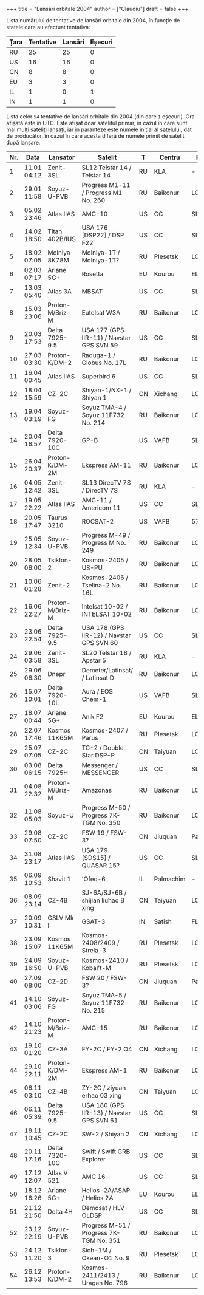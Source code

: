+++
title = "Lansări orbitale 2004"
author = ["Claudiu"]
draft = false
+++

Lista numărului de tentative de lansări orbitale din 2004, în funcție de statele care au efectuat tentativa:

| Țara | Tentative | Lansări | Eșecuri |
|------|-----------|---------|---------|
| RU   | 25        | 25      | 0       |
| US   | 16        | 16      | 0       |
| CN   | 8         | 8       | 0       |
| EU   | 3         | 3       | 0       |
| IL   | 1         | 0       | 1       |
| IN   | 1         | 1       | 0       |

Lista celor `54` tentative de lansări orbitale din 2004 (din care `1` eșecuri). Ora afișată este în UTC. Este afișat doar satelitul primar, în cazul în care sunt mai mulți sateliți lansați, iar în paranteze este numele inițial al satelului, dat de producător, în cazul în care acesta diferă de numele primit de satelit după lansare.

| Nr. | Data        | Lansator        | Satelit                                   | T  | Centru    | Rampă    | R. |
|-----|-------------|-----------------|-------------------------------------------|----|-----------|----------|----|
| 1   | 11.01 04:12 | Zenit-3SL       | SL12 Telstar 14 / Telstar 14              | RU | KLA       | -        | S  |
| 2   | 29.01 11:58 | Soyuz-U-PVB     | Progress M1-11 / Progress M1 No. 260      | RU | Baikonur  | LC1      | S  |
| 3   | 05.02 23:46 | Atlas IIAS      | AMC-10                                    | US | CC        | SLC36A   | S  |
| 4   | 14.02 18:50 | Titan 402B/IUS  | USA 176      [DSP22] / DSP F22            | US | CC        | SLC40    | S  |
| 5   | 18.02 07:05 | Molniya 8K78M   | Molniya-1T / Molniya-1T?                  | RU | Plesetsk  | LC16/2   | S  |
| 6   | 02.03 07:17 | Ariane 5G+      | Rosetta                                   | EU | Kourou    | ELA3     | S  |
| 7   | 13.03 05:40 | Atlas 3A        | MBSAT                                     | US | CC        | SLC36B   | S  |
| 8   | 15.03 23:06 | Proton-M/Briz-M | Eutelsat W3A                              | RU | Baikonur  | LC81/24  | S  |
| 9   | 20.03 17:53 | Delta 7925-9.5  | USA 177 (GPS IIR-11) / Navstar GPS SVN 59 | US | CC        | SLC17B   | S  |
| 10  | 27.03 03:30 | Proton-K/DM-2   | Raduga-1 / Globus No. 17L                 | RU | Baikonur  | LC81/23  | S  |
| 11  | 16.04 00:45 | Atlas IIAS      | Superbird 6                               | US | CC        | SLC36A   | S  |
| 12  | 18.04 15:59 | CZ-2C           | Shiyan-1/NX-1 / Shiyan 1                  | CN | Xichang   | LC       | S  |
| 13  | 19.04 03:19 | Soyuz-FG        | Soyuz TMA-4 / Soyuz 11F732 No. 214        | RU | Baikonur  | LC1      | S  |
| 14  | 20.04 16:57 | Delta 7920-10C  | GP-B                                      | US | VAFB      | SLC2W    | S  |
| 15  | 26.04 20:37 | Proton-K/DM-2M  | Ekspress AM-11                            | RU | Baikonur  | LC200/39 | S  |
| 16  | 04.05 12:42 | Zenit-3SL       | SL13 DirecTV 7S / DirecTV 7S              | RU | KLA       | -        | S  |
| 17  | 19.05 22:22 | Atlas IIAS      | AMC-11 / Americom 11                      | US | CC        | SLC36B   | S  |
| 18  | 20.05 17:47 | Taurus 3210     | ROCSAT-2                                  | US | VAFB      | 576E     | S  |
| 19  | 25.05 12:34 | Soyuz-U-PVB     | Progress M-49 / Progress M No. 249        | RU | Baikonur  | LC1      | S  |
| 20  | 28.05 06:00 | Tsiklon-2       | Kosmos-2405 / US-PU                       | RU | Baikonur  | LC90/20  | S  |
| 21  | 10.06 01:28 | Zenit-2         | Kosmos-2406 / Tselina-2 No. 16L           | RU | Baikonur  | LC45/1   | S  |
| 22  | 16.06 22:27 | Proton-M/Briz-M | Intelsat 10-02 / INTELSAT 10-02           | RU | Baikonur  | LC200/39 | S  |
| 23  | 23.06 22:54 | Delta 7925-9.5  | USA 178 (GPS IIR-12) / Navstar GPS SVN 60 | US | CC        | SLC17B   | S  |
| 24  | 29.06 03:58 | Zenit-3SL       | SL20 Telstar 18 / Apstar 5                | RU | KLA       | -        | S  |
| 25  | 29.06 06:30 | Dnepr           | Demeter/Latinsat/ / Latinsat D            | RU | Baikonur  | LC109/95 | S  |
| 26  | 15.07 10:01 | Delta 7920-10L  | Aura / EOS Chem-1                         | US | VAFB      | SLC2W    | S  |
| 27  | 18.07 00:44 | Ariane 5G+      | Anik F2                                   | EU | Kourou    | ELA3     | S  |
| 28  | 22.07 17:46 | Kosmos 11K65M   | Kosmos-2407 / Parus                       | RU | Plesetsk  | LC132/1  | S  |
| 29  | 25.07 07:05 | CZ-2C           | TC-2 / Double Star DSP-P                  | CN | Taiyuan   | LC7      | S  |
| 30  | 03.08 06:15 | Delta 7925H     | Messenger / MESSENGER                     | US | CC        | SLC17B   | S  |
| 31  | 04.08 22:32 | Proton-M/Briz-M | Amazonas                                  | RU | Baikonur  | LC200/39 | S  |
| 32  | 11.08 05:03 | Soyuz-U         | Progress M-50 / Progress 7K-TGM No. 350   | RU | Baikonur  | LC1      | S  |
| 33  | 29.08 07:50 | CZ-2C           | FSW 19 / FSW-3?                           | CN | Jiuquan   | Pad 603  | S  |
| 34  | 31.08 23:17 | Atlas IIAS      | USA 179      [SDS15] / QUASAR 15?         | US | CC        | SLC36A   | S  |
| 35  | 06.09 10:53 | Shavit 1        | 'Ofeq-6                                   | IL | Palmachim | -        | F  |
| 36  | 08.09 23:14 | CZ-4B           | SJ-6A/SJ-6B / shijian liuhao B xing       | CN | Taiyuan   | LC7      | S  |
| 37  | 20.09 10:31 | GSLV Mk I       | GSAT-3                                    | IN | Satish    | FLP      | S  |
| 38  | 23.09 15:07 | Kosmos 11K65M   | Kosmos-2408/2409 / Strela-3               | RU | Plesetsk  | LC132/1  | S  |
| 39  | 24.09 16:50 | Soyuz-U-PVB     | Kosmos-2410 / Kobal't-M                   | RU | Plesetsk  | LC16/2   | S  |
| 40  | 27.09 08:00 | CZ-2D           | FSW 20 / FSW-3?                           | CN | Jiuquan   | Pad 603  | S  |
| 41  | 14.10 03:06 | Soyuz-FG        | Soyuz TMA-5 / Soyuz 11F732 No. 215        | RU | Baikonur  | LC1      | S  |
| 42  | 14.10 21:23 | Proton-M/Briz-M | AMC-15                                    | RU | Baikonur  | LC200/39 | S  |
| 43  | 19.10 01:20 | CZ-3A           | FY-2C / FY-2 O4                           | CN | Xichang   | LC2      | S  |
| 44  | 29.10 22:11 | Proton-K/DM-2M  | Ekspress AM-1                             | RU | Baikonur  | LC200/39 | S  |
| 45  | 06.11 03:10 | CZ-4B           | ZY-2C / ziyuan erhao 03 xing              | CN | Taiyuan   | LC7      | S  |
| 46  | 06.11 05:39 | Delta 7925-9.5  | USA 180 (GPS IIR-13) / Navstar GPS SVN 61 | US | CC        | SLC17B   | S  |
| 47  | 18.11 10:45 | CZ-2C           | SW-2 / Shiyan 2                           | CN | Xichang   | LC       | S  |
| 48  | 20.11 17:16 | Delta 7320-10C  | Swift / Swift GRB Explorer                | US | CC        | SLC17A   | S  |
| 49  | 17.12 12:07 | Atlas V 521     | AMC 16                                    | US | CC        | SLC41    | S  |
| 50  | 18.12 16:26 | Ariane 5G+      | Helios-2A/ASAP / Helios 2A                | EU | Kourou    | ELA3     | S  |
| 51  | 21.12 21:50 | Delta 4H        | Demosat / HLV-OLDSP                       | US | CC        | SLC37B   | S  |
| 52  | 23.12 22:19 | Soyuz-U-PVB     | Progress M-51 / Progress 7K-TGM No. 351   | RU | Baikonur  | LC1      | S  |
| 53  | 24.12 11:20 | Tsiklon-3       | Sich-1M / Okean-O1 No. 9                  | RU | Plesetsk  | LC32/2   | S  |
| 54  | 26.12 13:53 | Proton-K/DM-2   | Kosmos-2411/2413 / Uragan No. 796         | RU | Baikonur  | LC200/39 | S  |
